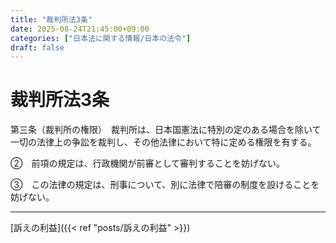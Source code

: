 ```yaml
---
title: "裁判所法3条"
date: 2025-08-24T21:45:00+09:00
categories: ["日本法に関する情報/日本の法令"]
draft: false
---
```


# 裁判所法3条

第三条（裁判所の権限）　裁判所は、日本国憲法に特別の定のある場合を除いて一切の法律上の争訟を裁判し、その他法律において特に定める権限を有する。

②　前項の規定は、行政機関が前審として審判することを妨げない。

③　この法律の規定は、刑事について、別に法律で陪審の制度を設けることを妨げない。

---

[訴えの利益]({{< ref "posts/訴えの利益" >}})
